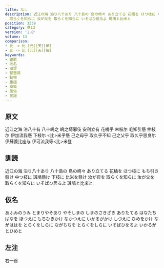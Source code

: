 ```yaml
---
title: なし
description: 近江の海 泊り八十あり 八十島の 島の崎々 あり立てる 花橘を ほつ枝に もち引き懸け 中つ枝に 斑鳩懸け 下枝に 比米を懸け 汝が母を
  取らくを知らに 汝が父を 取らくを知らに いそばひ居るよ 斑鳩と比米と
position: 3239
category: 巻13
version: '1.0'
volume: 13
comparison:
- 此 -> 比 [元][天][細]
- 此 -> 比 [元][天][細]
keywords:
- 雑歌
- 地名
- 滋賀
- 琵琶湖
- 動物
- 童謡
- 風喩
- 風俗
- 民謡
---
```


## 原文

近江之海 泊八十有 八十嶋之 嶋之埼邪伎 安利立有 花橘乎 末枝尓 毛知引懸 仲枝尓 伊加流我懸 下枝尓 <比>米乎懸 己之母乎 取久乎不知 己之父乎 取久乎思良尓 伊蘇婆比座与 伊可流我等<比>米登

## 訓読

近江の海 泊り八十あり 八十島の 島の崎々 あり立てる 花橘を ほつ枝に もち引き懸け 中つ枝に 斑鳩懸け 下枝に 比米を懸け 汝が母を 取らくを知らに 汝が父を 取らくを知らに いそばひ居るよ 斑鳩と比米と

## 仮名

あふみのうみ とまりやそあり やそしまの しまのさきざき ありたてる はなたちばなを ほつえに もちひきかけ なかつえに いかるがかけ しづえに ひめをかけ ながははを とらくをしらに ながちちを とらくをしらに いそばひをるよ いかるがとひめと

## 左注

右一首
